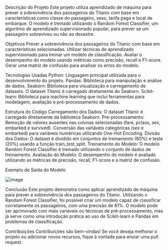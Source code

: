 Descrição do Projeto
Este projeto utiliza aprendizado de máquina para prever a sobrevivência dos passageiros do Titanic com base em características como classe do passageiro, sexo, tarifa paga e local de embarque. O modelo é treinado utilizando o Random Forest Classifier, um algoritmo de aprendizado supervisionado popular, para prever se um passageiro sobreviveu ou não ao desastre.

Objetivos
Prever a sobrevivência dos passageiros do Titanic com base em características selecionadas.
Utilizar técnicas de aprendizado supervisionado para treinar um modelo de classificação.
Avaliar o desempenho do modelo usando métricas como precisão, recall e F1-score.
Gerar uma matriz de confusão para analisar os erros do modelo.

Tecnologias Usadas
Python: Linguagem principal utilizada para o desenvolvimento do projeto.
Pandas: Biblioteca para manipulação e análise de dados.
Seaborn: Biblioteca para visualização e carregamento de datasets. O dataset Titanic é carregado diretamente do Seaborn.
Scikit-learn: Biblioteca para machine learning que inclui ferramentas para modelagem, avaliação e pré-processamento de dados.

Estrutura do Código
Carregamento dos Dados: O dataset Titanic é carregado diretamente da biblioteca Seaborn.
Pré-processamento:
Remoção de valores ausentes nas colunas selecionadas (fare, pclass, sex, embarked e survived).
Conversão das variáveis categóricas (sex e embarked) para variáveis numéricas utilizando One-Hot Encoding.
Divisão dos Dados: O dataset é dividido em conjuntos de treinamento (80%) e teste (20%) usando a função train_test_split.
Treinamento do Modelo: O modelo Random Forest Classifier é treinado utilizando o conjunto de dados de treinamento.
Avaliação do Modelo: O desempenho do modelo é avaliado utilizando as métricas de precisão, recall, F1-score e a matriz de confusão.

Exemplo de Saída do Modelo

![image](https://github.com/user-attachments/assets/4044d39a-b8d1-43d5-b415-b7bc81e9fbdf)

Conclusão
Este projeto demonstra como aplicar aprendizado de máquina para prever a sobrevivência dos passageiros do Titanic. Utilizando o Random Forest Classifier, foi possível criar um modelo capaz de classificar corretamente os passageiros, com uma precisão de 81%. O modelo pode ser aprimorado com mais variáveis ou técnicas de pré-processamento, mas já serve como uma introdução prática ao uso de Scikit-learn e Pandas em problemas de classificação.


Contribuições
Contribuições são bem-vindas! Se você deseja melhorar o projeto ou adicionar novos recursos, fique à vontade para enviar uma pull request.
